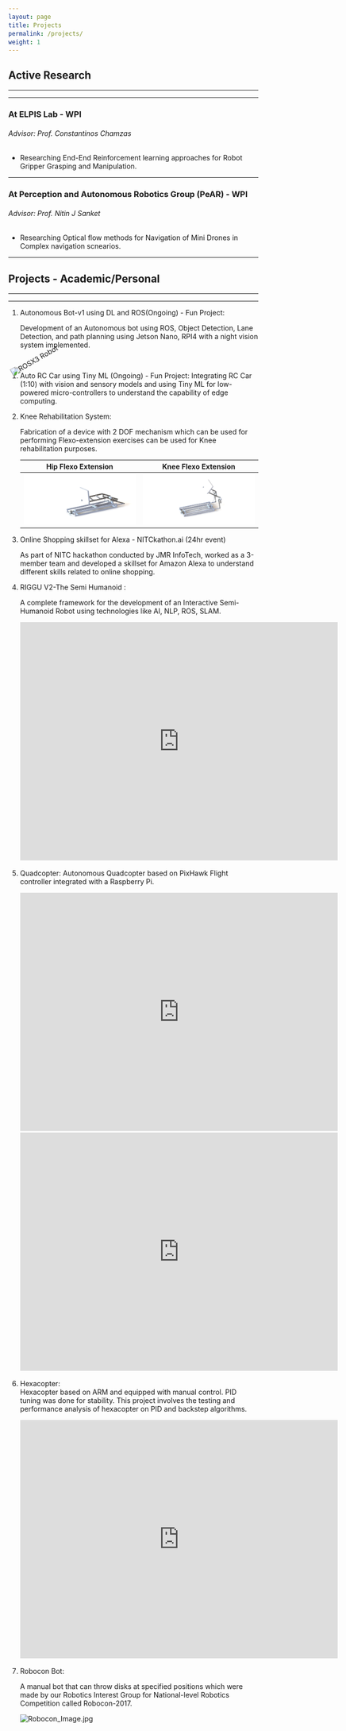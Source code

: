 ```yaml
---
layout: page
title: Projects
permalink: /projects/
weight: 1
---
```



## **Active Research**
---
---
### **At ELPIS Lab - WPI**
###### Advisor: Prof. Constantinos Chamzas
<ul>
<li>  Researching End-End Reinforcement learning approaches for Robot Gripper Grasping and Manipulation.
</li>
</ul>

---
### **At Perception and Autonomous Robotics Group (PeAR) - WPI**
###### Advisor: Prof. Nitin J Sanket
<ul>
<li> Researching Optical flow methods for Navigation of Mini Drones in Complex navigation scnearios.
</li>
</ul>

---
## **Projects - Academic/Personal**
---
---
    
1. Autonomous Bot-v1 using DL and ROS(Ongoing) - Fun Project: 
        
    Development of an Autonomous bot using ROS, Object Detection, Lane Detection, and path planning using Jetson Nano, RPI4 with a night vision system implemented.
<img src="https://github.com/udaygirish/udaygirish.github.io/raw/master/assets/ROSX3Master_Robot.png" alt="ROSX3 Robot" style="transform: rotate(-30deg); width:250px;">
        
1. Auto RC Car using Tiny ML (Ongoing) - Fun Project: 
    Integrating RC Car (1:10) with vision and sensory models and using Tiny ML for low-powered micro-controllers to understand the capability of edge computing.

2. Knee Rehabilitation System: 
    
    Fabrication of a device with 2 DOF mechanism which can be used for performing Flexo-extension exercises can be used for Knee rehabilitation purposes.

    Hip Flexo Extension | Knee Flexo Extension
    :---------------:|:--------------------:
    ![](https://github.com/udaygirish/udaygirish.github.io/raw/master/assets/hipflexoextension.JPG)|![](https://github.com/udaygirish/udaygirish.github.io/raw/master/assets/kneeflexoextension2.JPG)

        
3. Online Shopping skillset for Alexa - NITCkathon.ai (24hr event)
        
    As part of NITC hackathon conducted by JMR InfoTech, worked as a 3-member team and developed a skillset for Amazon Alexa to understand different skills related to online shopping.
        
        
4. RIGGU V2-The Semi Humanoid : 
        
    A complete framework for the development of an Interactive Semi-Humanoid Robot using technologies like AI, NLP, ROS, SLAM.
            
    <iframe width="640" height="480" src="https://www.youtube.com/embed/rJtpveWpm8U" title="YouTube video player" frameborder="0" allow="accelerometer; autoplay; clipboard-write; encrypted-media; gyroscope; picture-in-picture" allowfullscreen></iframe>   


6. Quadcopter: 
    Autonomous Quadcopter based on PixHawk Flight controller integrated with a Raspberry Pi.
    <iframe src="https://player.vimeo.com/video/717149294?h=6fa04be482" width="640" height="480" frameborder="0" allow="autoplay; fullscreen" allowfullscreen></iframe>
    
    <iframe src="https://player.vimeo.com/video/717149263?h=f9cca6ee04" width="640" height="480" frameborder="0" allow="autoplay; fullscreen" allowfullscreen></iframe>

7. Hexacopter:  
    Hexacopter based on ARM and equipped with manual control. PID tuning was done for stability. This project involves the testing and performance analysis of hexacopter on PID and backstep algorithms.

    <iframe src="https://player.vimeo.com/video/717149217?h=d72ef18eed" width="640" height="480" frameborder="0" allow="autoplay; fullscreen" allowfullscreen></iframe>
        
8. Robocon Bot:
        
    A manual bot that can throw disks at specified positions which were made by our Robotics Interest Group for National-level Robotics Competition called Robocon-2017.
        
    ![Robocon_Image.jpg](https://github.com/udaygirish/udaygirish.github.io/raw/master/assets/Robocon_Image.jpg)


<!-- 3. Robo DJ(ongoing) - Under Feasibility Check mode:
    DJ with Deep Learning using Audio and vision-based architectures. Under literature review for getting domain knowledge for hybrid implementation. -->  